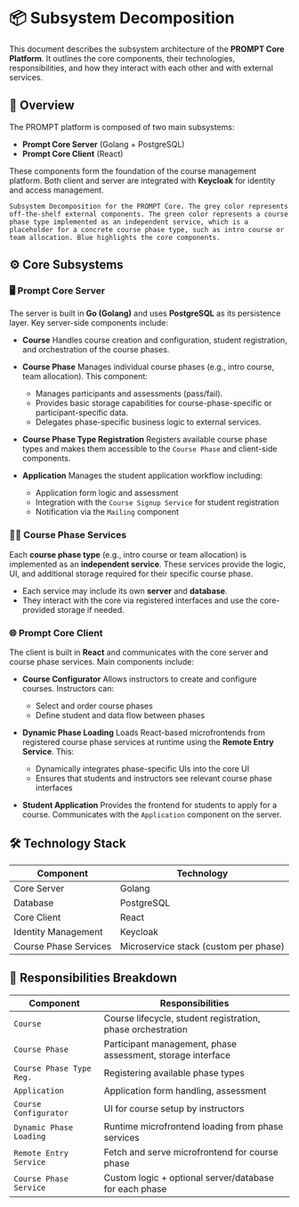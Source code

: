 # 📦 Subsystem Decomposition

This document describes the subsystem architecture of the **PROMPT Core Platform**. It outlines the core components, their technologies, responsibilities, and how they interact with each other and with external services.

## 🧩 Overview

The PROMPT platform is composed of two main subsystems:

* **Prompt Core Server** (Golang + PostgreSQL)
* **Prompt Core Client** (React)

These components form the foundation of the course management platform. Both client and server are integrated with **Keycloak** for identity and access management.

```{figure} ./subsystem.png
Subsystem Decomposition for the PROMPT Core. The grey color represents off-the-shelf external components. The green color represents a course phase type implemented as an independent service, which is a placeholder for a concrete course phase type, such as intro course or team allocation. Blue highlights the core components.
```

## ⚙️ Core Subsystems

### 🖥️ Prompt Core Server

The server is built in **Go (Golang)** and uses **PostgreSQL** as its persistence layer. Key server-side components include:

* **Course**
  Handles course creation and configuration, student registration, and orchestration of the course phases.

* **Course Phase**
  Manages individual course phases (e.g., intro course, team allocation). This component:

  * Manages participants and assessments (pass/fail).
  * Provides basic storage capabilities for course-phase-specific or participant-specific data.
  * Delegates phase-specific business logic to external services.

* **Course Phase Type Registration**
  Registers available course phase types and makes them accessible to the `Course Phase` and client-side components.

* **Application**
  Manages the student application workflow including:

  * Application form logic and assessment
  * Integration with the `Course Signup Service` for student registration
  * Notification via the `Mailing` component

### 🧑‍🎓 Course Phase Services

Each **course phase type** (e.g., intro course or team allocation) is implemented as an **independent service**. These services provide the logic, UI, and additional storage required for their specific course phase.

* Each service may include its own **server** and **database**.
* They interact with the core via registered interfaces and use the core-provided storage if needed.

### 🌐 Prompt Core Client

The client is built in **React** and communicates with the core server and course phase services. Main components include:

* **Course Configurator**
  Allows instructors to create and configure courses. Instructors can:

  * Select and order course phases
  * Define student and data flow between phases

* **Dynamic Phase Loading**
  Loads React-based microfrontends from registered course phase services at runtime using the **Remote Entry Service**. This:

  * Dynamically integrates phase-specific UIs into the core UI
  * Ensures that students and instructors see relevant course phase interfaces

* **Student Application**
  Provides the frontend for students to apply for a course. Communicates with the `Application` component on the server.

## 🛠️ Technology Stack

| Component             | Technology                            |
| --------------------- | ------------------------------------- |
| Core Server           | Golang                                |
| Database              | PostgreSQL                            |
| Core Client           | React                                 |
| Identity Management   | Keycloak                              |
| Course Phase Services | Microservice stack (custom per phase) |

## 🧭 Responsibilities Breakdown

| Component                | Responsibilities                                            |
| ------------------------ | ----------------------------------------------------------- |
| `Course`                 | Course lifecycle, student registration, phase orchestration |
| `Course Phase`           | Participant management, phase assessment, storage interface |
| `Course Phase Type Reg.` | Registering available phase types                           |
| `Application`            | Application form handling, assessment                       |
| `Course Configurator`    | UI for course setup by instructors                          |
| `Dynamic Phase Loading`  | Runtime microfrontend loading from phase services           |
| `Remote Entry Service`   | Fetch and serve microfrontend for course phase              |
| `Course Phase Service`   | Custom logic + optional server/database for each phase      |

